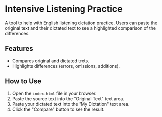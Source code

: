 # Intensive Listening Practice

A tool to help with English listening dictation practice. Users can paste the original text and their dictated text to see a highlighted comparison of the differences.

## Features
- Compares original and dictated texts.
- Highlights differences (errors, omissions, additions).

## How to Use
1. Open the `index.html` file in your browser.
2. Paste the source text into the "Original Text" text area.
3. Paste your dictated text into the "My Dictation" text area.
4. Click the "Compare" button to see the result.